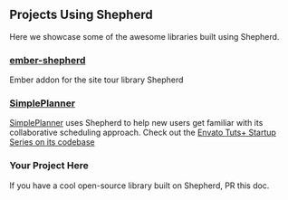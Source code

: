 ## Projects Using Shepherd

Here we showcase some of the awesome libraries built using Shepherd.

### [ember-shepherd](https://github.com/shipshapecode/ember-shepherd)

Ember addon for the site tour library Shepherd

### [SimplePlanner](https://simplerplanner.io)

[SimplePlanner](https://simplerplanner.io) uses Shepherd to help new users get familiar with its collaborative scheduling approach. Check out the [Envato Tuts+ Startup Series on its codebase](https://code.tutsplus.com/series/building-your-startup-with-php--cms-742)

### Your Project Here

If you have a cool open-source library built on Shepherd, PR this doc.
